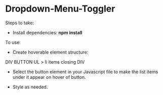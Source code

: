 # Dropdown-Menu-Toggler

Steps to take:

- Install dependencies: **npm install**

To use:

- Create hoverable element structure:

DIV
BUTTON
UL > li items
closing DIV

- Select the button element in your Javascript file to make the list items under it appear on hover of button.
  

- Style as needed.
